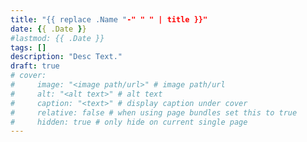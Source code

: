 ```yaml
---
title: "{{ replace .Name "-" " " | title }}"
date: {{ .Date }}
#lastmod: {{ .Date }}
tags: []
description: "Desc Text."
draft: true
# cover:
#     image: "<image path/url>" # image path/url
#     alt: "<alt text>" # alt text
#     caption: "<text>" # display caption under cover
#     relative: false # when using page bundles set this to true
#     hidden: true # only hide on current single page
---
```

